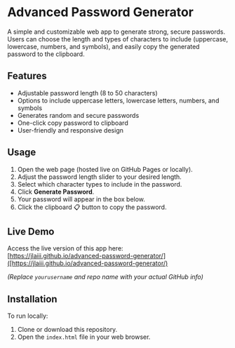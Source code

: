 # Advanced Password Generator

A simple and customizable web app to generate strong, secure passwords. Users can choose the length and types of characters to include (uppercase, lowercase, numbers, and symbols), and easily copy the generated password to the clipboard.

## Features

- Adjustable password length (8 to 50 characters)
- Options to include uppercase letters, lowercase letters, numbers, and symbols
- Generates random and secure passwords
- One-click copy password to clipboard
- User-friendly and responsive design

## Usage

1. Open the web page (hosted live on GitHub Pages or locally).
2. Adjust the password length slider to your desired length.
3. Select which character types to include in the password.
4. Click **Generate Password**.
5. Your password will appear in the box below.
6. Click the clipboard 📋 button to copy the password.

## Live Demo

Access the live version of this app here:  
[https://jlaiii.github.io/advanced-password-generator/]([https://jlaiii.github.io/advanced-password-generator/)

*(Replace `yourusername` and repo name with your actual GitHub info)*

## Installation

To run locally:

1. Clone or download this repository.
2. Open the `index.html` file in your web browser.
